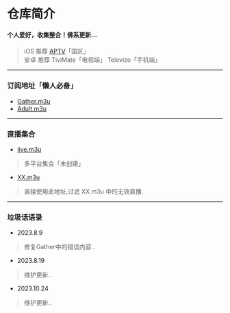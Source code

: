 
# 仓库简介
#### 个人爱好，收集整合！佛系更新…
>iOS 推荐 [APTV](https://apps.apple.com/cn/app/aptv/id1630403500​)「国区」  
>安卓 推荐 TiviMate「电视端」 Televizo「手机端」    
---
### 订阅地址「懒人必备」
* [Gather.m3u](https://raw.githubusercontent.com/YanG-1989/m3u/main/Gather.m3u)  
* [Adult.m3u](https://raw.githubusercontent.com/YanG-1989/m3u/main/Adult.m3u)
---
### 直播集合  
* [live.m3u](https://raw.githubusercontent.com/YanG-1989/m3u/main/live.m3u)  
>多平台集合「未创建」
* [XX.m3u](https://tv.iill.top/xx)  
>直接使用此地址,过滤 XX.m3u 中的无效直播.
---
### 垃圾话语录
* 2023.8.9
>修复Gather中的错误内容..
* 2023.8.19
>维护更新..
* 2023.10.24
>维护更新..
